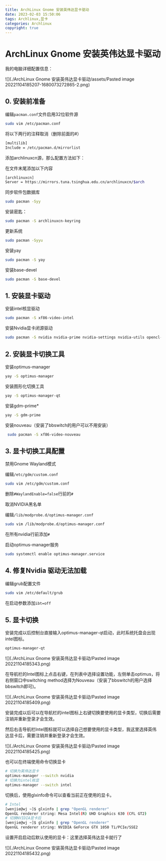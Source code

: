 ```yaml
---
title: ArchLinux Gnome 安装英伟达显卡驱动
date: 2023-02-03 15:50:06
tags: Archlinux,显卡
categories: Archlinux
copyright: true
---
```




# ArchLinux Gnome 安装英伟达显卡驱动

我的电脑详细配置信息：

![](./ArchLinux Gnome 安装英伟达显卡驱动/assets/Pasted image 20221104185207-1680073272865-2.png)

## 0. 安装前准备

编辑`pacman.conf`文件启用32位软件源

```bash
sudo vim /etc/pacman.conf
```

将以下两行的注释取消（删除前面的#）

```bash
[multilib]
Include = /etc/pacman.d/mirrorlist
```

添加archlinuxcn源，那么配置方法如下：

在文件末尾添加以下内容

```bash
[archlinuxcn]
Server = https://mirrors.tuna.tsinghua.edu.cn/archlinuxcn/$arch
```

同步软件包数据库

```bash
sudo pacman -Syy
```

安装密匙：

```bash
sudo pacman -S archlinuxcn-keyring
```

更新系统

```bash
sudo pacman -Syyu
```

安装yay
```bash
sudo pacman -S yay
```

安装base-devel

```bash
sudo pacman -S base-devel
```

## 1. 安装显卡驱动

安装intel核显驱动

```bash
sudo pacman -S xf86-video-intel
```

安装Nvidia显卡闭源驱动

```bash
sudo pacman -S nvidia nvidia-prime nvidia-settings nvidia-utils opencl-nvidia lib32-nvidia-utils lib32-opencl-nvidia
```

## 2. 安装显卡切换工具

安装optimus-manager

```bash
yay -S optimus-manager
```

安装图形化切换工具

```bash
yay -S optimus-manager-qt
```

安装gdm-prime*

```bash
yay -S gdm-prime
```

安装nouveau（安装了bbswitch的用户可以不用安装）

```bash
 sudo pacman -S xf86-video-nouveau
```

## 3. 显卡切换工具配置

禁用Gnome Wayland模式

编辑`/etc/gdm/custom.conf`

```bash
sudo vim /etc/gdm/custom.conf
```

删除`#WaylandEnable=false`行前的`#`

取消NVIDIA黑名单

编辑`/lib/modprobe.d/optimus-manager.conf`

```bash
sudo vim /lib/modprobe.d/optimus-manager.conf
```

在所有nvidia行前添加`#`

启动optimus-manager服务

```bash
sudo systemctl enable optimus-manager.service
```

## 4. 修复Nvidia 驱动无法加载

编辑grub配置文件

```bash
sudo vim /etc/default/grub
```

在启动参数添加`ibt=off`

## 5. 显卡切换

安装完成以后控制台直接输入optimus-manager-qt启动，此时系统托盘会出现intel图标。

```bash
optimus-manager-qt
```

![](./ArchLinux Gnome 安装英伟达显卡驱动/Pasted image 20221104185343.png)

在导航栏的Intel图标上点击右键，在列表中选择设置功能，左侧单击optimus，将右侧窗口中switching method选择为Nouveau（安装了bbswitch的用户选择bbswitch即可)。

![](./ArchLinux Gnome 安装英伟达显卡驱动/Pasted image 20221104185409.png)

安装完成以后可以在导航栏的intel图标上右键切换要使用的显卡类型，切换后需要注销并重新登录才会生效。

然后右击导航栏Intel图标就可以选择自己想要使用的显卡类型，我这里选择英伟达显卡后，需要注销并重新登录才会生效。

![](./ArchLinux Gnome 安装英伟达显卡驱动/Pasted image 20221104185425.png)

也可以在终端使用命令切换显卡

```bash
# 切换为英伟达显卡
optimus-manager --switch nvidia
# 切换为intel核显
optimus-manager --switch intel
```

切换后，使用glxinfo命令可以查看当前正在使用的显卡。

```bash
# Intel
[wenjie@wj ~]$ glxinfo | grep "OpenGL renderer"
OpenGL renderer string: Mesa Intel(R) UHD Graphics 630 (CFL GT2)
# 切换NVIDIA显卡后
[wenjie@wj ~]$ glxinfo | grep "OpenGL renderer"
OpenGL renderer string: NVIDIA GeForce GTX 1050 Ti/PCIe/SSE2
```

设置开启启动后默认使用的显卡：这里选择英伟达显卡就行了

![](./ArchLinux Gnome 安装英伟达显卡驱动/Pasted image 20221104185432.png)